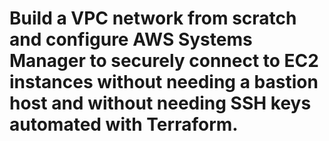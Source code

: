 <h1>Build a VPC network from scratch and configure AWS Systems Manager to securely connect to EC2 instances without needing a bastion host and without needing SSH keys automated with Terraform.</h1>
